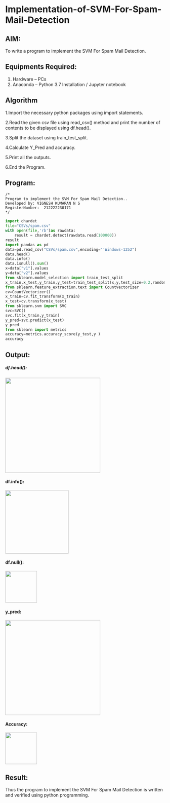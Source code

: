 # Implementation-of-SVM-For-Spam-Mail-Detection

## AIM:
To write a program to implement the SVM For Spam Mail Detection.

## Equipments Required:
1. Hardware – PCs
2. Anaconda – Python 3.7 Installation / Jupyter notebook

## Algorithm
1.Import the necessary python packages using import statements.

2.Read the given csv file using read_csv() method and print the number of contents to be displayed using df.head().

3.Split the dataset using train_test_split.

4.Calculate Y_Pred and accuracy.

5.Print all the outputs.

6.End the Program.

## Program:
```
/*
Program to implement the SVM For Spam Mail Detection..
Developed by: VIGNESH KUMARAN N S
RegisterNumber:  212222230171
*/
```
```python
import chardet 
file="CSVs/spam.csv"
with open(file,'rb')as rawdata: 
    result = chardet.detect(rawdata.read(100000)) 
result
import pandas as pd 
data=pd.read_csv("CSVs/spam.csv",encoding="'Windows-1252") 
data.head()
data.info()
data.isnull().sum()
x=data["v1"].values 
y=data["v2"].values
from sklearn.model_selection import train_test_split 
x_train,x_test,y_train,y_test=train_test_split(x,y,test_size=0.2,random_state=0)
from sklearn.feature_extraction.text import CountVectorizer 
cv=CountVectorizer()
x_train=cv.fit_transform(x_train) 
x_test=cv.transform(x_test)
from sklearn.svm import SVC 
svc=SVC() 
svc.fit(x_train,y_train) 
y_pred=svc.predict(x_test) 
y_pred
from sklearn import metrics 
accuracy=metrics.accuracy_score(y_test,y )  
accuracy
```

## Output:
##### df.head():
<img src = "https://github.com/Adhithyaram29D/Implementation-of-SVM-For-Spam-Mail-Detection/assets/119393540/f59f30db-3832-4701-b5ec-0381c9fc0af2" width="300">

#### df.info():
<img src = "https://github.com/Adhithyaram29D/Implementation-of-SVM-For-Spam-Mail-Detection/assets/119393540/43c833c1-9f69-4fc0-8566-4a92e2407d29" width="200">

#### df.null():
<img src = "https://github.com/Adhithyaram29D/Implementation-of-SVM-For-Spam-Mail-Detection/assets/119393540/41fd497f-32b9-4c1e-9f83-aac4252f4804" width="100">

#### y_pred:
<img src = "https://github.com/Adhithyaram29D/Implementation-of-SVM-For-Spam-Mail-Detection/assets/119393540/039c0e79-4bfc-474a-83e1-445165e67962" width="300">

#### Accuracy:
<img src = "https://github.com/Adhithyaram29D/Implementation-of-SVM-For-Spam-Mail-Detection/assets/119393540/888b825d-0e49-4a1e-a26f-babce1862d07" width="100">

## Result:
Thus the program to implement the SVM For Spam Mail Detection is written and verified using python programming.
